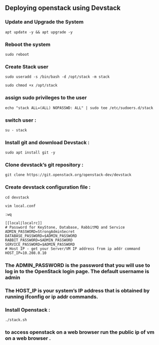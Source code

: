 
## Deploying openstack using Devstack 
### Update and Upgrade the System
```
apt update -y && apt upgrade -y
```
### Reboot the system
```
sudo reboot
```
### Create Stack user
```
sudo useradd -s /bin/bash -d /opt/stack -m stack
```
```
sudo chmod +x /opt/stack
```
### assign sudo privileges to the user
```
echo "stack ALL=(ALL) NOPASSWD: ALL" | sudo tee /etc/sudoers.d/stack
```
### switch user :
```
su - stack
```
### Install git and download Devstack :
```
sudo apt install git -y
```
### Clone devstack’s git repository :
```
git clone https://git.openstack.org/openstack-dev/devstack
```
### Create devstack configuration file :
```
cd devstack
```
```
vim local.conf
```
```
:wq
```
```
[[local|localrc]]
# Password for KeyStone, Database, RabbitMQ and Service
ADMIN_PASSWORD=StrongAdminSecret
DATABASE_PASSWORD=$ADMIN_PASSWORD
RABBIT_PASSWORD=$ADMIN_PASSWORD
SERVICE_PASSWORD=$ADMIN_PASSWORD
# Host IP - get your Server/VM IP address from ip addr command
HOST_IP=10.208.0.10
```
### The ADMIN_PASSWORD is the password that you will use to log in to the OpenStack login page. The default username is admin
### The HOST_IP is your system’s IP address that is obtained by running ifconfig or ip addr commands.
### Install Openstack :
```
./stack.sh
```
### to access openstack on a web browser run the public ip of vm on a web browser .
